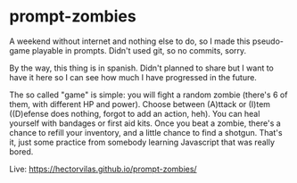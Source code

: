 # prompt-zombies
A weekend without internet and nothing else to do, so I made this pseudo-game playable in prompts. Didn't used git, so no commits, sorry.

By the way, this thing is in spanish. Didn't planned to share but I want to have it here so I can see how much I have progressed in the future.

The so called "game" is simple: you will fight a random zombie (there's 6 of them, with different HP and power). Choose between (A)ttack or (I)tem ((D)efense does nothing, forgot to add an action, heh). You can heal yourself with bandages or first aid kits. Once you beat a zombie, there's a chance to refill your inventory, and a little chance to find a shotgun. That's it, just some practice from somebody learning Javascript that was really bored.

Live: https://hectorvilas.github.io/prompt-zombies/
